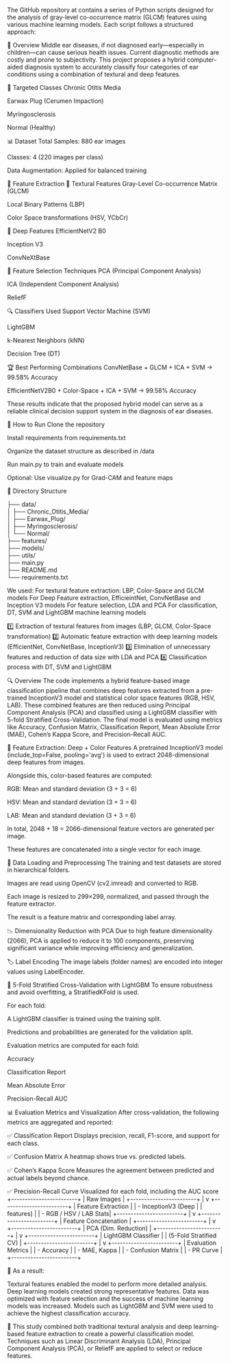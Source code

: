 The GitHub repository at contains a series of Python scripts designed for the analysis of gray-level co-occurrence matrix (GLCM) features using various machine learning models. Each script follows a structured approach:​

📌 Overview
Middle ear diseases, if not diagnosed early—especially in children—can cause serious health issues. Current diagnostic methods are costly and prone to subjectivity. This project proposes a hybrid computer-aided diagnosis system to accurately classify four categories of ear conditions using a combination of textural and deep features.

🦻 Targeted Classes
Chronic Otitis Media

Earwax Plug (Cerumen Impaction)

Myringosclerosis

Normal (Healthy)

📊 Dataset
Total Samples: 880 ear images

Classes: 4 (220 images per class)

Data Augmentation: Applied for balanced training

🧠 Feature Extraction
🔹 Textural Features
Gray-Level Co-occurrence Matrix (GLCM)

Local Binary Patterns (LBP)

Color Space transformations (HSV, YCbCr)

🔹 Deep Features
EfficientNetV2 B0

Inception V3

ConvNeXtBase

🧪 Feature Selection Techniques
PCA (Principal Component Analysis)

ICA (Independent Component Analysis)

ReliefF

🔍 Classifiers Used
Support Vector Machine (SVM)

LightGBM

k-Nearest Neighbors (kNN)

Decision Tree (DT)

🏆 Best Performing Combinations
ConvNetBase + GLCM + ICA + SVM → 99.58% Accuracy

EfficientNetV2B0 + Color-Space + ICA + SVM → 99.58% Accuracy

These results indicate that the proposed hybrid model can serve as a reliable clinical decision support system in the diagnosis of ear diseases.

🚀 How to Run
Clone the repository

Install requirements from requirements.txt

Organize the dataset structure as described in /data

Run main.py to train and evaluate models

Optional: Use visualize.py for Grad-CAM and feature maps

📁 Directory Structure

├── data/  
│   ├── Chronic_Otitis_Media/  
│   ├── Earwax_Plug/  
│   ├── Myringosclerosis/  
│   └── Normal/  
├── features/  
├── models/  
├── utils/  
├── main.py  
├── README.md  
└── requirements.txt  

We used:
  For textural feature extraction: LBP, Color-Space and GLCM models 
  For Deep Feature extraction, EfficieintNet, ConvNetBase and Inception V3 models 
  For feature selection, LDA and PCA 
  For classification, DT, SVM and LightGBM machine learning models 

1️⃣ Extraction of textural features from images (LBP, GLCM, Color-Space transformation)
2️⃣ Automatic feature extraction with deep learning models (EfficientNet, ConvNetBase, InceptionV3)
3️⃣ Elimination of unnecessary features and reduction of data size with LDA and PCA
4️⃣ Classification process with DT, SVM and LightGBM

🔍 Overview
The code implements a hybrid feature-based image classification pipeline that combines deep features extracted from a pre-trained InceptionV3 model and statistical color space features (RGB, HSV, LAB). These combined features are then reduced using Principal Component Analysis (PCA) and classified using a LightGBM classifier with 5-fold Stratified Cross-Validation. The final model is evaluated using metrics like Accuracy, Confusion Matrix, Classification Report, Mean Absolute Error (MAE), Cohen’s Kappa Score, and Precision-Recall AUC.

🧠 Feature Extraction: Deep + Color Features
A pretrained InceptionV3 model (include_top=False, pooling='avg') is used to extract 2048-dimensional deep features from images.

Alongside this, color-based features are computed:

RGB: Mean and standard deviation (3 + 3 = 6)

HSV: Mean and standard deviation (3 + 3 = 6)

LAB: Mean and standard deviation (3 + 3 = 6)

In total, 2048 + 18 = 2066-dimensional feature vectors are generated per image.

These features are concatenated into a single vector for each image.

📁 Data Loading and Preprocessing
The training and test datasets are stored in hierarchical folders.

Images are read using OpenCV (cv2.imread) and converted to RGB.

Each image is resized to 299×299, normalized, and passed through the feature extractor.

The result is a feature matrix and corresponding label array.

📉 Dimensionality Reduction with PCA
Due to high feature dimensionality (2066), PCA is applied to reduce it to 100 components, preserving significant variance while improving efficiency and generalization.

🏷️ Label Encoding
The image labels (folder names) are encoded into integer values using LabelEncoder.

🧪 5-Fold Stratified Cross-Validation with LightGBM
To ensure robustness and avoid overfitting, a StratifiedKFold is used.

For each fold:

A LightGBM classifier is trained using the training split.

Predictions and probabilities are generated for the validation split.

Evaluation metrics are computed for each fold:

Accuracy

Classification Report

Mean Absolute Error

Precision-Recall AUC

📊 Evaluation Metrics and Visualization
After cross-validation, the following metrics are aggregated and reported:

✅ Classification Report
Displays precision, recall, F1-score, and support for each class.

✅ Confusion Matrix
A heatmap shows true vs. predicted labels.

✅ Cohen’s Kappa Score
Measures the agreement between predicted and actual labels beyond chance.

✅ Precision-Recall Curve
Visualized for each fold, including the AUC score
+------------------------+
|      Raw Images        |
+------------------------+
            |
            v
+------------------------+
|    Feature Extraction  |
| - InceptionV3 (Deep    |
|   features)            |
| - RGB / HSV / LAB Stats|
+------------------------+
            |
            v
+------------------------+
| Feature Concatenation  |
+------------------------+
            |
            v
+------------------------+
|   PCA (Dim. Reduction) |
+------------------------+
            |
            v
+------------------------+
|   LightGBM Classifier  |
| (5-Fold Stratified CV) |
+------------------------+
            |
            v
+------------------------+
|   Evaluation Metrics   |
| - Accuracy             |
| - MAE, Kappa           |
| - Confusion Matrix     |
| - PR Curve             |
+------------------------+



📌 As a result:

Textural features enabled the model to perform more detailed analysis.
Deep learning models created strong representative features.
Data was optimized with feature selection and the success of machine learning models was increased.
Models such as LightGBM and SVM were used to achieve the highest classification accuracy.

🚀 This study combined both traditional textural analysis and deep learning-based feature extraction to create a powerful classification model.
 Techniques such as Linear Discriminant Analysis (LDA), Principal Component Analysis (PCA), or ReliefF are applied to select or reduce features.​ 
